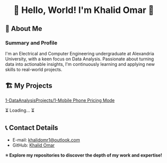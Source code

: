 # <div align="center">🌟 Hello, World! I'm Khalid Omar 🚀</div>


## 📖 About Me
### Summary and Profile
I'm an Electrical and Computer Engineering undergraduate at Alexandria University, with a keen focus on Data Analysis. Passionate about turning data into actionable insights, I'm continuously learning and applying new skills to real-world projects.

## 🏗️ My Projects
[1-DataAnalysisProjects/1-Mobile Phone Pricing Mode](https://github.com/khalidy01/portfolioProject/tree/main/DataAnalysisProjects/1-Mobile%20Phone%20Pricing%20Mode)

⏳ Loading... ⏳



## 📞 Contact Details
- E-mail: khalidomr1@outlook.com
- GitHub: [Khalid Omar](https://github.com/khalidy01)

**⭐️ Explore my repositories to discover the depth of my work and expertise!**


<!--
**khalidy01/khalidy01** is a ✨ _special_ ✨ repository because its `README.md` (this file) appears on your GitHub profile.

Here are some ideas to get you started:

- 🔭 I’m currently working on ...
- 🌱 I’m currently learning ...
- 👯 I’m looking to collaborate on ...
- 🤔 I’m looking for help with ...
- 💬 Ask me about ...
- 📫 How to reach me: ...
- 😄 Pronouns: ...
- ⚡ Fun fact: ...
-->
